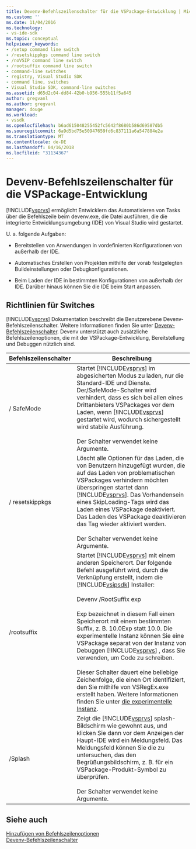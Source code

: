 ```yaml
---
title: Devenv-Befehlszeilenschalter für die VSPackage-Entwicklung | Microsoft Docs
ms.custom: ''
ms.date: 11/04/2016
ms.technology:
- vs-ide-sdk
ms.topic: conceptual
helpviewer_keywords:
- /setup command line switch
- /resetskippkgs command line switch
- /noVSIP command line switch
- /rootsuffix command line switch
- command-line switches
- registry, Visual Studio SDK
- command line, switches
- Visual Studio SDK, command-line switches
ms.assetid: d65d2c04-dd84-42b0-b956-555b11f5a645
author: gregvanl
ms.author: gregvanl
manager: douge
ms.workload:
- vssdk
ms.openlocfilehash: b6ad615048255452fc5642f8680b586d69587db5
ms.sourcegitcommit: 6a9d5bd75e50947659fd6c837111a6a547884e2a
ms.translationtype: MT
ms.contentlocale: de-DE
ms.lasthandoff: 04/16/2018
ms.locfileid: "31134367"
---
```

# <a name="devenv-command-line-switches-for-vspackage-development"></a>Devenv-Befehlszeilenschalter für die VSPackage-Entwicklung
[!INCLUDE[vsprvs](../code-quality/includes/vsprvs_md.md)] ermöglicht Entwicklern das Automatisieren von Tasks über die Befehlszeile beim devenv.exe, die Datei ausführen, die die integrierte Entwicklungsumgebung (IDE) von Visual Studio wird gestartet.  
  
 U. a. folgende Aufgaben:  
  
-   Bereitstellen von Anwendungen in vordefinierten Konfigurationen von außerhalb der IDE.  
  
-   Automatisches Erstellen von Projekten mithilfe der vorab festgelegten Buildeinstellungen oder Debugkonfigurationen.  
  
-   Beim Laden der IDE in bestimmten Konfigurationen von außerhalb der IDE. Darüber hinaus können Sie die IDE beim Start anpassen.  
  
## <a name="guidelines-for-switches"></a>Richtlinien für Switches  
 [!INCLUDE[vsprvs](../code-quality/includes/vsprvs_md.md)] Dokumentation beschreibt die Benutzerebene Devenv-Befehlszeilenschalter. Weitere Informationen finden Sie unter [Devenv-Befehlszeilenschalter](../ide/reference/devenv-command-line-switches.md). Devenv unterstützt auch zusätzliche Befehlszeilenoptionen, die mit der VSPackage-Entwicklung, Bereitstellung und Debuggen nützlich sind.  
  
|Befehlszeilenschalter|Beschreibung|  
|--------------------------|-----------------|  
|/ SafeMode|Startet [!INCLUDE[vsprvs](../code-quality/includes/vsprvs_md.md)] im abgesicherten Modus zu laden, nur die Standard-IDE und Dienste. Der/SafeMode-Schalter wird verhindert, dass es sich bei allen eines Drittanbieters VSPackages vor dem Laden, wenn [!INCLUDE[vsprvs](../code-quality/includes/vsprvs_md.md)] gestartet wird, wodurch sichergestellt wird stabile Ausführung.<br /><br /> Der Schalter verwendet keine Argumente.|  
|/ resetskippkgs|Löscht alle Optionen für das Laden, die von Benutzern hinzugefügt wurden, die auf das Laden von problematischen VSPackages verhindern möchten überspringen startet dann [!INCLUDE[vsprvs](../code-quality/includes/vsprvs_md.md)]. Das Vorhandensein eines SkipLoading-Tags wird das Laden eines VSPackage deaktiviert. Das Laden des VSPackage deaktivieren das Tag wieder aktiviert werden.<br /><br /> Der Schalter verwendet keine Argumente.|  
|/rootsuffix|Startet [!INCLUDE[vsprvs](../code-quality/includes/vsprvs_md.md)] mit einem anderen Speicherort. Der folgende Befehl ausgeführt wird, durch die Verknüpfung erstellt, indem die [!INCLUDE[vsipsdk](../extensibility/includes/vsipsdk_md.md)] Installer:<br /><br /> Devenv /RootSuffix exp<br /><br /> Exp bezeichnet in diesem Fall einen Speicherort mit einem bestimmten Suffix, z. B. 10.0Exp statt 10.0. Die experimentelle Instanz können Sie eine VSPackage separat von der Instanz von Debuggen [!INCLUDE[vsprvs](../code-quality/includes/vsprvs_md.md)] , dass Sie verwenden, um Code zu schreiben.<br /><br /> Dieser Schalter dauert eine beliebige Zeichenfolge, die einen Ort identifiziert, den Sie mithilfe von VSRegEx.exe erstellt haben. Weitere Informationen finden Sie unter [die experimentelle Instanz](../extensibility/the-experimental-instance.md).|  
|/Splash|Zeigt die [!INCLUDE[vsprvs](../code-quality/includes/vsprvs_md.md)] splash-Bildschirm wie gewohnt aus, und klicken Sie dann vor dem Anzeigen der Haupt-IDE wird ein Meldungsfeld. Das Meldungsfeld können Sie die zu untersuchen, das den Begrüßungsbildschirm, z. B. für ein VSPackage-Produkt-Symbol zu überprüfen.<br /><br /> Der Schalter verwendet keine Argumente.|  
  
## <a name="see-also"></a>Siehe auch  
 [Hinzufügen von Befehlszeilenoptionen](../extensibility/adding-command-line-switches.md)   
 [Devenv-Befehlszeilenschalter](../ide/reference/devenv-command-line-switches.md)